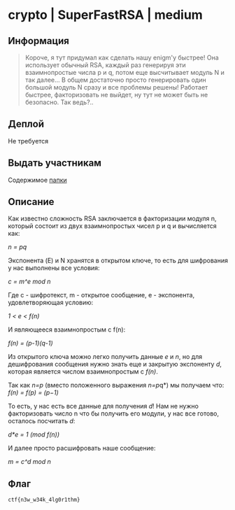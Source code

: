 # crypto | SuperFastRSA | medium

## Информация
> Короче, я тут придумал как сделать нашу enigm'у быстрее! Она использует обычный RSA, каждый раз генерируя эти взаимнопростые числа p и q, потом еще высчитывает модуль N и так далее... В общем достаточно просто генерировать один большой модуль N сразу и все проблемы решены! Работает быстрее, факторизовать не выйдет, ну тут не может быть не безопасно. Так ведь?..

## Деплой
Не требуется

## Выдать участникам
Содержимое [папки](public/)

## Описание
Как известно сложность RSA заключается в факторизации модуля n, который состоит из двух взаимнопростых чисел p и q и вычисляется как:

*n = pq*


Экспонента (E) и N хранятся в открытом ключе, то есть для шифрования у нас выполнены все условия:

*c = m^e mod n* 

Где c - шифротекст, m - открытое сообщение, e - экспонента, удовлетворяющая условию:

*1 < e < f(n)*

И являющееся взаимнопростым с f(n):

*f(n) = (p-1)(q-1)*

Из открытого ключа можно легко получить данные *e* и *n*, но для дешифрования сообщения нужно знать еще и закрытую экспоненту *d*, которая является числом взаимнопростым с *f(n)*.

Так как  *n=p* (вместо положенного выражения *n=p*q*) мы получаем что:
*f(n) = f(p\) = (p−1)*

То есть, у нас есть все данные для получения *d*! Нам не нужно факторизовать число n что бы получить его модули, у нас все готово, осталось посчитать *d*:

*d\*e = 1 (mod f(n))*

И далее просто расшифровать наше сообщение:

*m = c^d mod n* 


## Флаг

`ctf{n3w_w34k_4lg0r1thm}`
